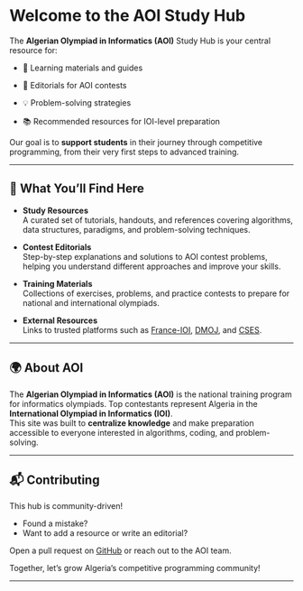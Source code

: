 # Welcome to the AOI Study Hub

The **Algerian Olympiad in Informatics (AOI)** Study Hub is your central resource for:

-  📘 Learning materials and guides  

-  📝 Editorials for AOI contests  

-  💡 Problem-solving strategies  

-  📚 Recommended resources for IOI-level preparation  

Our goal is to **support students** in their journey through competitive programming, from their very first steps to advanced training.

---

## 🔎 What You’ll Find Here

- **Study Resources**  
  A curated set of tutorials, handouts, and references covering algorithms, data structures, paradigms, and problem-solving techniques.

- **Contest Editorials**  
  Step-by-step explanations and solutions to AOI contest problems, helping you understand different approaches and improve your skills.

- **Training Materials**  
  Collections of exercises, problems, and practice contests to prepare for national and international olympiads.

- **External Resources**  
  Links to trusted platforms such as [France-IOI](https://www.france-ioi.org/), [DMOJ](https://dmoj.ca/), and [CSES](https://cses.fi/problemset/).

---


## 🌍 About AOI

The **Algerian Olympiad in Informatics (AOI)** is the national training program for informatics olympiads. Top contestants represent Algeria in the **International Olympiad in Informatics (IOI)**.  
This site was built to **centralize knowledge** and make preparation accessible to everyone interested in algorithms, coding, and problem-solving.

---

## 📬 Contributing

This hub is community-driven!  
- Found a mistake?  
- Want to add a resource or write an editorial?  

Open a pull request on [GitHub](https://github.com/algerianoi/Resources-Website) or reach out to the AOI team.  

Together, let’s grow Algeria’s competitive programming community!

---


